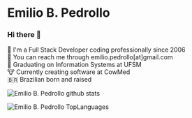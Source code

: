 
# Emilio B. Pedrollo

### Hi there 👋

💬 I'm a Full Stack Developer coding professionally since 2006<br/>
📧️ You can reach me through emilio.pedrollo[at]gmail.com<br/>
📖️ Graduating on Information Systems at UFSM<br/>
🐮️ Currently creating software at CowMed<br/>
🇧🇷️ Brazilian born and raised<br/>

<!--
**emiliopedrollo/emiliopedrollo** is a ✨ _special_ ✨ repository because its `README.md` (this file) appears on your GitHub profile.

Here are some ideas to get you started:

- 🔭 I’m currently working on ...
- 🌱 I’m currently learning ...
- 👯 I’m looking to collaborate on ...
- 🤔 I’m looking for help with ...
- 💬 Ask me about ...
- 📫 How to reach me: ...
- 😄 Pronouns: ...
- ⚡ Fun fact: ...
-->


![Emilio B. Pedrollo github stats](https://github-readme-stats.vercel.app/api?username=emiliopedrollo&count_private=true&show_icons=true&theme=dark&hide=stars)

![Emilio B. Pedrollo TopLanguages](https://github-readme-stats.vercel.app/api/top-langs/?username=emiliopedrollo&layout=compact&theme=dark)
